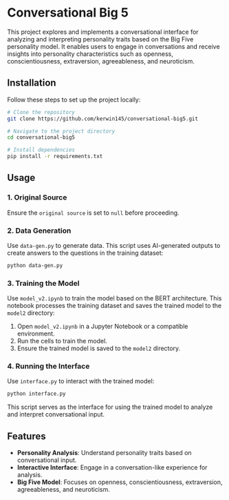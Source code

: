 # Conversational Big 5

This project explores and implements a conversational interface for analyzing and interpreting personality traits based on the Big Five personality model. It enables users to engage in conversations and receive insights into personality characteristics such as openness, conscientiousness, extraversion, agreeableness, and neuroticism.

## Installation

Follow these steps to set up the project locally:

```bash
# Clone the repository
git clone https://github.com/kerwin145/conversational-big5.git

# Navigate to the project directory
cd conversational-big5

# Install dependencies
pip install -r requirements.txt
```

## Usage

### 1. Original Source
Ensure the `original source` is set to `null` before proceeding.

### 2. Data Generation
Use `data-gen.py` to generate data. This script uses AI-generated outputs to create answers to the questions in the training dataset:

```bash
python data-gen.py
```

### 3. Training the Model
Use `model_v2.ipynb` to train the model based on the BERT architecture. This notebook processes the training dataset and saves the trained model to the `model2` directory:

1. Open `model_v2.ipynb` in a Jupyter Notebook or a compatible environment.
2. Run the cells to train the model.
3. Ensure the trained model is saved to the `model2` directory.

### 4. Running the Interface
Use `interface.py` to interact with the trained model:

```bash
python interface.py
```

This script serves as the interface for using the trained model to analyze and interpret conversational input.

## Features

- **Personality Analysis**: Understand personality traits based on conversational input.
- **Interactive Interface**: Engage in a conversation-like experience for analysis.
- **Big Five Model**: Focuses on openness, conscientiousness, extraversion, agreeableness, and neuroticism.




